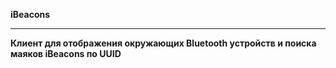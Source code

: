 
**iBeacons**
____________________________________
**Клиент для отображения окружающих Bluetooth устройств и поиска маяков iBeacons по UUID**

![]()

